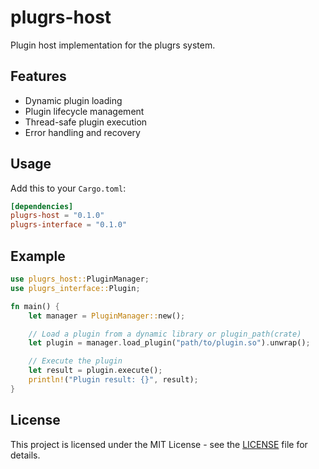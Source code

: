 # plugrs-host

Plugin host implementation for the plugrs system.

## Features

- Dynamic plugin loading
- Plugin lifecycle management
- Thread-safe plugin execution
- Error handling and recovery

## Usage

Add this to your `Cargo.toml`:

```toml
[dependencies]
plugrs-host = "0.1.0"
plugrs-interface = "0.1.0"
```

## Example

```rust
use plugrs_host::PluginManager;
use plugrs_interface::Plugin;

fn main() {
    let manager = PluginManager::new();

    // Load a plugin from a dynamic library or plugin_path(crate)
    let plugin = manager.load_plugin("path/to/plugin.so").unwrap();

    // Execute the plugin
    let result = plugin.execute();
    println!("Plugin result: {}", result);
}
```

## License

This project is licensed under the MIT License - see the [LICENSE](../../LICENSE) file for details.
